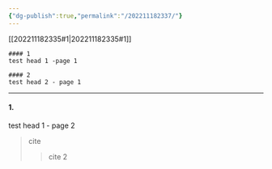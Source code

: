 ```yaml
---
{"dg-publish":true,"permalink":"/202211182337/"}
---
```



[[202211182335#1\|202211182335#1]]

<div class="transclusion internal-embed is-loaded"><div class="markdown-embed">

```
#### 1
test head 1 -page 1

#### 2
test head 2 - page 1
```

</div></div>

---

#### 1.
test head 1 - page 2

> cite
> > cite 2


